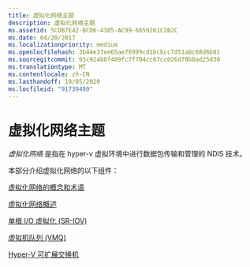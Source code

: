 ```yaml
---
title: 虚拟化网络主题
description: 虚拟化网络主题
ms.assetid: 5CDB7E42-BCD6-4385-AC99-6659261C2B2C
ms.date: 04/20/2017
ms.localizationpriority: medium
ms.openlocfilehash: 3b44e37ee65ae76999cd1bcbcc7d51a8c68d6b81
ms.sourcegitcommit: 93c924b8f409fc7f704cc67cc026d70b8ad25d30
ms.translationtype: MT
ms.contentlocale: zh-CN
ms.lasthandoff: 10/05/2020
ms.locfileid: "91739499"
---
```

# <a name="virtualized-networking-topics"></a>虚拟化网络主题


*虚拟化网络* 是指在 hyper-v 虚拟环境中进行数据包传输和管理的 NDIS 技术。

本部分介绍虚拟化网络的以下组件：

[虚拟化网络的概念和术语](virtualized-networking-concepts-and-terms.md)

[虚拟化网络概述](overview-of-hyper-v.md)

[单根 I/O 虚拟化 (SR-IOV)](single-root-i-o-virtualization--sr-iov-.md)

[虚拟机队列 (VMQ)](virtual-machine-queue--vmq-.md)

[Hyper-V 可扩展交换机](hyper-v-extensible-switch.md)

 

 





